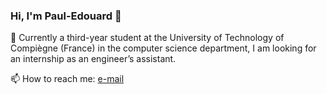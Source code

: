 ### Hi, I'm Paul-Edouard 👋

🌱 Currently a third-year student at the University of Technology of Compiègne (France) in the computer science department, I am looking for an internship as an engineer’s assistant.

📫 How to reach me: [e-mail](mailto:paul-edouard.margerit@etu.utc.fr)
